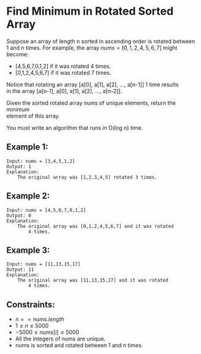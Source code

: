 # Find Minimum in Rotated Sorted Array

Suppose an array of length n sorted in ascending order is rotated between  
1 and n times. For example, the array $nums = [0,1,2,4,5,6,7]$ might become:

* [4,5,6,7,0,1,2] if it was rotated 4 times.
* [0,1,2,4,5,6,7] if it was rotated 7 times.

Notice that rotating an array [a[0], a[1], a[2], ..., a[n-1]] 1 time results  
in the array [a[n-1], a[0], a[1], a[2], ..., a[n-2]].

Given the sorted rotated array nums of unique elements, return the minimum  
element of this array.

You must write an algorithm that runs in O(log n) time.

 

## Example 1:

    Input: nums = [3,4,5,1,2]
    Output: 1
    Explanation: 
        The original array was [1,2,3,4,5] rotated 3 times.

## Example 2:

    Input: nums = [4,5,6,7,0,1,2]
    Output: 0
    Explanation: 
        The original array was [0,1,2,4,5,6,7] and it was rotated 
            4 times.


## Example 3:

    Input: nums = [11,13,15,17]
    Output: 11
    Explanation: 
        The original array was [11,13,15,17] and it was rotated 
            4 times. 


 

## Constraints:

* $n == nums.length$
* $1 \le n \le 5000$
* $-5000 \le nums[i] \le 5000$
* All the integers of nums are unique.
* nums is sorted and rotated between 1 and n times.

